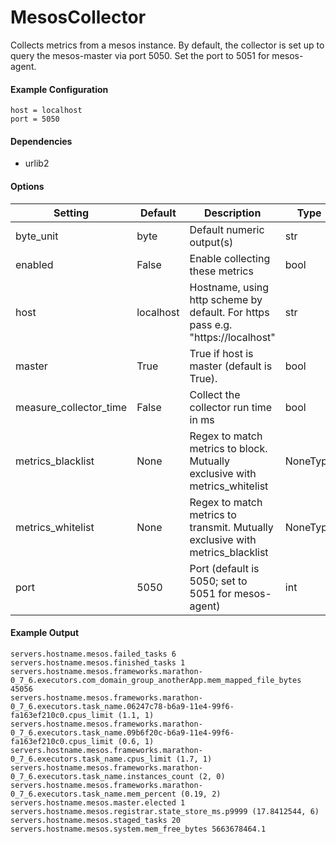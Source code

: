 <!--This file was generated from the python source
Please edit the source to make changes
-->
MesosCollector
=====


Collects metrics from a mesos instance. By default,
the collector is set up to query the mesos-master via
port 5050. Set the port to 5051 for mesos-agent.

#### Example Configuration

```
host = localhost
port = 5050
```

#### Dependencies
 * urlib2

#### Options

Setting | Default | Description | Type
--------|---------|-------------|-----
byte_unit | byte | Default numeric output(s) | str
enabled | False | Enable collecting these metrics | bool
host | localhost | Hostname, using http scheme by default. For https pass e.g. "https://localhost" | str
master | True | True if host is master (default is True). | bool
measure_collector_time | False | Collect the collector run time in ms | bool
metrics_blacklist | None | Regex to match metrics to block. Mutually exclusive with metrics_whitelist | NoneType
metrics_whitelist | None | Regex to match metrics to transmit. Mutually exclusive with metrics_blacklist | NoneType
port | 5050 | Port (default is 5050; set to 5051 for mesos-agent) | int

#### Example Output

```
servers.hostname.mesos.failed_tasks 6
servers.hostname.mesos.finished_tasks 1
servers.hostname.mesos.frameworks.marathon-0_7_6.executors.com_domain_group_anotherApp.mem_mapped_file_bytes 45056
servers.hostname.mesos.frameworks.marathon-0_7_6.executors.task_name.06247c78-b6a9-11e4-99f6-fa163ef210c0.cpus_limit (1.1, 1)
servers.hostname.mesos.frameworks.marathon-0_7_6.executors.task_name.09b6f20c-b6a9-11e4-99f6-fa163ef210c0.cpus_limit (0.6, 1)
servers.hostname.mesos.frameworks.marathon-0_7_6.executors.task_name.cpus_limit (1.7, 1)
servers.hostname.mesos.frameworks.marathon-0_7_6.executors.task_name.instances_count (2, 0)
servers.hostname.mesos.frameworks.marathon-0_7_6.executors.task_name.mem_percent (0.19, 2)
servers.hostname.mesos.master.elected 1
servers.hostname.mesos.registrar.state_store_ms.p9999 (17.8412544, 6)
servers.hostname.mesos.staged_tasks 20
servers.hostname.mesos.system.mem_free_bytes 5663678464.1
```

